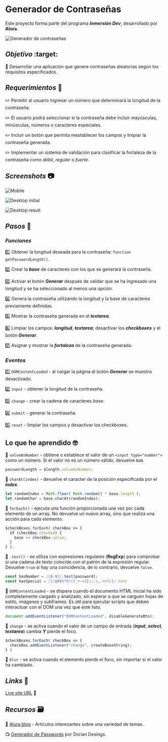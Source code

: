 # Generador de Contraseñas

Este proyecto forma parte del programa ***Inmersión Dev***, desarrollado por **Alura**.

![Generador de contraseñas](./assets/video/sample.gif)

## *Objetivo* :target:

🔳 Desarrollar una aplicación que genere contraseñas aleatorias según los requisitos especificados.

## *Requerimientos* :memo:

✏️ Permitir al usuario ingresar un número que determinará la longitud de la contraseña.

✏️ El usuario podrá seleccionar si la contraseña debe incluir mayúsculas, minúsculas, números o caracteres especiales.

✏️ Incluir un botón que permita reestablecer los campos y limpiar la contraseña generada.

✏️ Implementar un sistema de validación para clasificar la fortaleza de la contraseña como *débil*, *regular* o *fuerte*.

## *Screenshots* :camera:

![Mobile](./assets/screenshot/mobile.avif)

![Desktop initial](./assets/screenshot/desktop-initial.avif)

![Desktop result](./assets/screenshot/desktop-result.avif)

## *Pasos* :footprints:

### *Funciones*
1️⃣ Obtener la longitud deseada para la contraseña: `function getPasswordLength()`.

2️⃣ Crear la ***base*** de caracteres con los que se generará la contraseña.

3️⃣ Activar el botón ***Generar*** después de validar que se ha ingresado una longitud y se ha seleccionado al menos una opción.

4️⃣ Genera la contraseña utilizando la longitud y la base de caracteres previamente definidas.

5️⃣ Mostrar la contraseña generada en el ***textarea***.

6️⃣ Limpiar los campos: ***longitud***, ***textarea***; desactivar los ***checkboxes*** y el botón ***Generar***.

7️⃣ Asignar y mostrar la ***fortaleza*** de la contraseña generada.

### *Eventos*

1️⃣ `DOMContentLoaded` - al cargar la página el botón ***Generar*** se muestra desactivado.

2️⃣ `input` - obtener la longitud de la contraseña.

3️⃣ `change` - crear la cadena de caracteres *base*.

4️⃣ `submit` - generar la contraseña.

5️⃣ `reset` - limpiar los campos y desactivar los checkboxes.

## Lo que he aprendido :nerd_face:

📌 `valueAsNumber` - obtiene o establece el valor de un `<input type="number">` como un número. Si el valor no es un número válido, devuelve `NaN`.
```js
passwordLength = $length.valueAsNumber;
```

📌 `charAt(index)` - devuelve el caracter de la posición especificada por el ***index***.
```js
let randomIndex = Math.floor( Math.random() * base.length );
let randomChar = base.charAt(randomIndex);
```

📌 `forEach()` - ejecuta una función proporcionada una vez por cada elemento de un array. No devuelve un nuevo array, sino que realiza una acción para cada elemento.
```js
$checkBoxes.forEach( checkBox => {
  if (checkBox.checked) {
    base += checkBox.value;
  }
} );
```

📌 `.test()` - se utiliza con expresiones regulares (**RegExp**) para comprobar si una cadena de texto coincide con el patrón de la expresión regular. Devuelve `true` si hay una coincidencia, de lo contrario, devuelve `false`.
```js
const hasNumber = /[0-9]/.test(password);
const hasSpecial = /[!@#$%^&*()_+-={}|;:\,.<>?/]/.test
```

📌 `DOMContentLoaded` - se dispara cuando el documento HTML inicial ha sido completamente cargado y analizado, sin esperar a que se carguen hojas de estilo, imágenes y subframes. Es útil para ejecutar scripts que deben interactuar con el DOM una vez que esté listo.
```js
document.addEventListener("DOMContentLoaded", disableGenerateBtn);
```

📌 `change` - se activa cuando el valor de un campo de entrada (***input***, ***select***, ***textarea***) cambia **Y** pierde el foco.
```js
$checkBoxes.forEach( checkBox => {
  checkBox.addEventListener("change", createBaseString);
} )
```

📌 `blur` - se activa cuando el elemento pierde el foco, sin importar si el valor ha cambiado.

## *Links* :link:

[Live site URL](https://vimpdev.github.io/alura-password-generator/) 👀

## *Recursos* :card_file_box:

📰 [Alura blog](https://www.aluracursos.com/blog) - Artículos interesantes sobre una variedad de temas.

📺 [Generador de Passwords](https://www.youtube.com/watch?v=wgft7XYZCbo&t=475s) por Dorian Desings.
